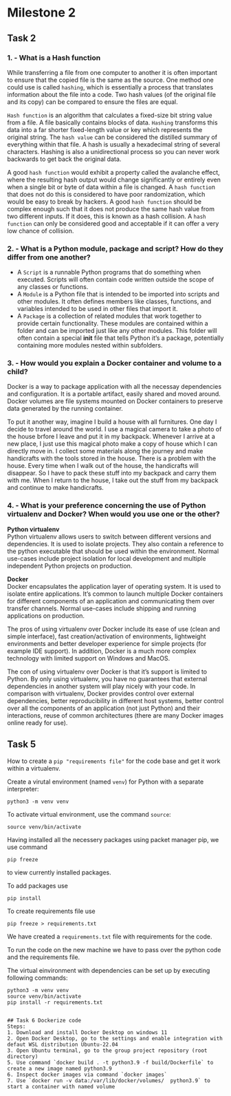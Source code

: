 # Milestone 2

## Task 2
### 1. - What is a Hash function
While transferring a file from one computer to another it is often important to ensure that the copied file is the same as the source. One method one could use is called `hashing`, which is essentially a process that translates information about the file into a code. Two hash values (of the original file and its copy) can be compared to ensure the files are equal.

`Hash function` is an algorithm that calculates a fixed-size bit string value from a file.
A file basically contains blocks of data. `Hashing` transforms this data into a far shorter fixed-length value or key which represents the original string. The `hash value` can be considered the distilled summary of everything within that file.
A hash is usually a hexadecimal string of several characters. Hashing is also a unidirectional process so you can never work backwards to get back the original data.

A good `hash function` would exhibit a property called the avalanche effect, where the resulting hash output would change significantly or entirely even when a single bit or byte of data within a file is changed. A `hash functio`n that does not do this is considered to have poor randomization, which would be easy to break by hackers.
A good `hash function` should be complex enough such that it does not produce the same hash value from two different inputs. If it does, this is known as a hash collision. A `hash function` can only be considered good and acceptable if it can offer a very low chance of collision.

### 2. - What is a Python module, package and script? How do they differ from one another?
- A `Script` is a runnable Python programs that do something when executed.
Scripts will often contain code written outside the scope of any classes or functions. 
- A `Module` is a Python file that is intended to be imported into scripts and other modules. It often defines members like classes, functions, and variables intended to be used in other files that import it.
- A `Package` is a collection of related modules that work together to provide certain functionality. These modules are contained within a folder and can be imported just like any other modules. This folder will often contain a special __init__ file that tells Python it’s a package, potentially containing more modules nested within subfolders.

### 3. - How would you explain a Docker container and volume to a child?
Docker is a way to package application with all the necessay dependencies and configuration.
It is a portable artifact, easily shared and moved around. 
Docker volumes are file systems mounted on Docker containers to preserve data generated by the running container. 

To put it another way, imagine I build a house with all furnitures. 
One day I decide to travel around the world. I use a magical camera to take a photo of the house brfore I leave and put it in my backpack. 
Whenever I arrive at a new place, I just use this magical photo make a copy of house which I can directly move in.
I collect some materials along the journey and make handicrafts with the tools stored in the house. There is a problem with the house. Every time when I walk out of the house, 
the handicrafts will disappear. So I have to pack these stuff into my backpack and carry them with me. 
When I return to the house, I take out the stuff from my backpack and continue to make handicrafts.

### 4. - What is your preference concerning the use of Python virtualenv and Docker? When would you use one or the other?
**Python virtualenv**  
Python virtualenv allows users to switch between different versions and dependencies.
It is used to isolate projects. They also contain a reference to the python executable that should be used within the environment.
Normal use-cases include project isolation for local development and multiple independent Python projects on production.

**Docker**  
Docker encapsulates the application layer of operating system. It is used to isolate entire applications. 
It’s common to launch multiple Docker containers for different components of an application and communicating them over transfer channels.
Normal use-cases include shipping and running applications on production. 

The pros of using virtualenv over Docker include its ease of use (clean and simple interface), fast creation/activation of environments, 
lightweight environments and better developer experience for simple projects (for example IDE support).
In addition, Docker is a much more complex technology with limited support on Windows and MacOS.

The con of using virtualenv over Docker is that it’s support is limited to Python. By only using virtualenv, 
you have no guarantees that external dependencies in another system will play nicely with your code.
In comparison with virtualenv, Docker provides control over external dependencies, better reproducibility in different host systems, 
better control over all the components of an application (not just Python) and their interactions, reuse of common architectures (there are many Docker images online ready for use).


## Task 5
How to create a `pip "requirements file"` for the code base and get it work within a virtualenv.

Create a virutal environment (named `venv`) for Python with a separate interpreter:
```
python3 -m venv venv
```

To activate virtual environment, use the command `source`:
```
source venv/bin/activate
```

Having installed all the necessery packages using packet manager pip, 
we use command 
``` 
pip freeze 
```
to view currently installed packages.

To add packages use
```
pip install 
```

To create requirements file use
```
pip freeze > requirements.txt
```

We have created a `requirements.txt` file with requirements for the code.

To run the code on the new machine we have to pass over the python code
and the requirements file.

The virtual einvironment with dependencies can be set up by executing following commands:
```
python3 -m venv venv
source venv/bin/activate
pip install -r requirements.txt


## Task 6 Dockerize code
Steps:
1. Download and install Docker Desktop on windows 11
2. Open Docker Desktop, go to the settings and enable integration with defaut WSL distribution Ubuntu-22.04
3. Open Ubuntu terminal, go to the group project repository (root directory)
5. Use command `docker build . -t python3.9 -f build/Dockerfile` to create a new image named python3.9
6. Inspect docker images via command `docker images`
7. Use `docker run -v data:/var/lib/docker/volumes/  python3.9` to start a container with named volume  
